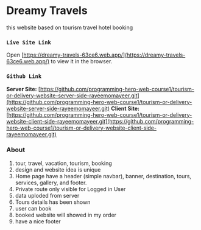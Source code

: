 # Dreamy Travels

this website based on tourism travel hotel booking

### `Live Site Link`

Open [https://dreamy-travels-63ce6.web.app/](https://dreamy-travels-63ce6.web.app/) to view it in the browser.

### `Github Link`

**Server Site:** [https://github.com/programming-hero-web-course1/tourism-or-delivery-website-server-side-rayeemomayeer.git](https://github.com/programming-hero-web-course1/tourism-or-delivery-website-server-side-rayeemomayeer.git)
**Client Site:** [https://github.com/programming-hero-web-course1/tourism-or-delivery-website-client-side-rayeemomayeer.git](https://github.com/programming-hero-web-course1/tourism-or-delivery-website-client-side-rayeemomayeer.git)

### About

1. tour, travel, vacation, tourism, booking
2. design and website idea is unique
3. Home page have a header (simple navbar), banner, destination, tours, services, gallery, and footer.
4. Private route only visible for Logged in User
5. data uploded from server
6. Tours details has been shown
7. user can book
8. booked website will showed in my order
9. have a nice footer
